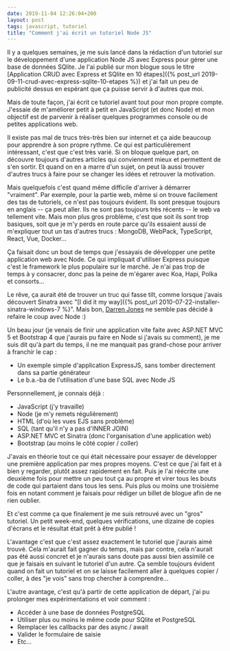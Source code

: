 ```yaml
---
date: 2019-11-04 12:26:04+200
layout: post
tags: javascript, tutoriel
title: "Comment j'ai écrit un tutoriel Node JS"
---
```


Il y a quelques semaines, je me suis lancé dans la rédaction d'un tutoriel sur
le développement d'une application Node JS avec Express pour gérer une base de
données SQlite. Je l'ai publié sur mon blogue sous le titre [Application CRUD
avec Express et SQlite en 10 étapes]({% post_url 2019-09-11-crud-avec-express-sqlite-10-etapes %})
et j'ai fait un peu de publicité dessus en espérant que ça puisse servir à
d'autres que moi.

Mais de toute façon, j'ai écrit ce tutoriel avant tout pour mon propre compte.
J'essaie de m'améliorer petit à petit en JavaScript (et donc Node) et mon
objectif est de parvenir à réaliser quelques programmes console ou de petites
applications web.

Il existe pas mal de trucs très-très bien sur internet et ça aide beaucoup pour
apprendre à son propre rythme. Ce qui est particulièrement intéressant, c'est
que c'est très varié. Si on bloque quelque part, on découvre toujours d'autres
articles qui conviennent mieux et permettent de s'en sortir. Et quand on en a
marre d'un sujet, on peut là aussi trouver d'autres trucs à faire pour se
changer les idées et retrouver la motivation.

Mais quelquefois c'est quand même difficile d'arriver à démarrer "vraiment". Par
exemple, pour la partie web, même si on trouve facilement des tas de tutoriels,
ce n'est pas toujours évident. Ils sont presque toujours en anglais -- ça peut
aller. Ils ne sont pas toujours très récents -- le web va tellement vite. Mais
mon plus gros problème, c'est que soit ils sont trop basiques, soit que je m'y
perds en route parce qu'ils essaient aussi de m'expliquer tout un tas d'autres
trucs : MongoDB, WebPack, TypeScript, React, Vue, Docker...

Ça faisait donc un bout de temps que j'essayais de développer une petite
application web avec Node. Ce qui impliquait d'utiliser Express puisque c'est
le framework le plus populaire sur le marché. Je n'ai pas trop de temps à y
consacrer, donc pas la peine de m'égarer avec Koa, Hapi, Polka et consorts...

Le rêve, ça aurait été de trouver un truc qui fasse tilt, comme lorsque j'avais
découvert Sinatra avec "[I did it my way]({% post_url 2010-07-22-installer-sinatra-windows-7 %}".
Mais bon, [Darren Jones](https://twitter.com/daz4126) ne semble pas décidé à
refaire le coup avec Node :)

Un beau jour (je venais de finir une application vite faite avec ASP.NET MVC 5
et Bootstrap 4 que j'aurais pu faire en Node si j'avais su comment), je me suis
dit qu'à part du temps, il ne me manquait pas grand-chose pour arriver à
franchir le cap :

* Un exemple simple d'application ExpressJS, sans tomber directement dans sa
partie générateur
* Le b.a.-ba de l'utilisation d'une base SQL avec Node JS

Personnellement, je connais déjà :

* JavaScript (j'y travaille)
* Node (je m'y remets régulièrement)
* HTML (d'où les vues EJS sans problème)
* SQL (tant qu'il n'y a pas d'INNER JOIN)
* ASP.NET MVC et Sinatra (donc l'organisation d'une application web)
* Bootstrap (au moins le côté copier / coller)

J'avais en théorie tout ce qui était nécessaire pour essayer de développer une
première application par mes propres moyens. C'est ce que j'ai fait et à bien y
regarder, plutôt assez rapidement en fait. Puis je l'ai réécrite une deuxième
fois pour mettre un peu tout ça au propre et virer tous les bouts de code qui
partaient dans tous les sens. Puis plus ou moins une troisième fois en notant
comment je faisais pour rédiger un billet de blogue afin de ne rien oublier.

Et c'est comme ça que finalement je me suis retrouvé avec un "gros" tutoriel. Un
petit week-end, quelques vérifications, une dizaine de copies d'écrans et le
résultat était prêt à être publié !

L'avantage c'est que c'est assez exactement le tutoriel que j'aurais aimé
trouvé. Cela m'aurait fait gagner du temps, mais par contre, cela n'aurait pas
été aussi concret et je n'aurais sans doute pas aussi bien assimilé ce que je
faisais en suivant le tutoriel d'un autre. Ça semble toujours évident quand on
fait un tutoriel et on se laisse facilement aller à quelques copier / coller, à
des "je vois" sans trop chercher à comprendre...

L'autre avantage, c'est qu'à partir de cette application de départ, j'ai pu
prolonger mes expérimentations et voir comment :

* Accéder à une base de données PostgreSQL
* Utiliser plus ou moins le même code pour SQlite et PostgreSQL
* Remplacer les callbacks par des async / await
* Valider le formulaire de saisie
* Etc...

